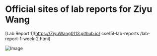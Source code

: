 # Official sites of lab reports for Ziyu Wang

[Lab Report 1](https://ZiyuWang0113.github.io/ cse15l-lab-reports
/lab-report-1-week-2.html)

![Image](https://i.kym-cdn.com/entries/icons/original/000/026/638/cat.jpg) 
